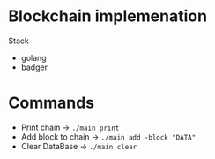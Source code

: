 # Blockchain implemenation

Stack
- golang
- badger

# Commands
- Print chain -> `./main print`
- Add block to chain -> `./main add -block "DATA"`
- Clear DataBase ->  `./main clear`
